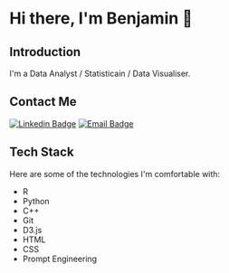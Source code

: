 # Hi there, I'm Benjamin 👋

## Introduction

I'm a Data Analyst / Statisticain / Data Visualiser. 

## Contact Me

[![Linkedin Badge](https://img.shields.io/badge/-LinkedIn-blue?style=flat&logo=Linkedin&logoColor=white)]([https://www.linkedin.com/in/your-linkedin-profile/](https://www.linkedin.com/in/benjamin-e/))
[![Email Badge](https://img.shields.io/badge/-Email-c14438?style=flat&logo=Gmail&logoColor=white)](Email@Ben-Analytics.com)

## Tech Stack

Here are some of the technologies I'm comfortable with:

- R
- Python
- C++
- Git
- D3.js
- HTML
- CSS
- Prompt Engineering

<!--
**PixelInsight/PixelInsight** is a ✨ _special_ ✨ repository because its `README.md` (this file) appears on your GitHub profile.

Here are some ideas to get you started:

- 🔭 I’m currently working on ...
- 🌱 I’m currently learning ...
- 👯 I’m looking to collaborate on ...
- 🤔 I’m looking for help with ...
- 💬 Ask me about ...
- 📫 How to reach me: ...
- 😄 Pronouns: ...
- ⚡ Fun fact: ...
-->
